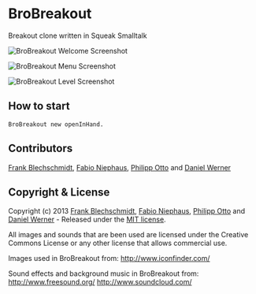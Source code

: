 BroBreakout
===========

Breakout clone written in Squeak Smalltalk

![BroBreakout Welcome Screenshot](https://raw.github.com/fniephaus/BroBreakout/master/screenshots/welcome.jpg)

![BroBreakout Menu Screenshot](https://raw.github.com/fniephaus/BroBreakout/master/screenshots/menu.jpg)

![BroBreakout Level Screenshot](https://raw.github.com/fniephaus/BroBreakout/master/screenshots/level.jpg)


## How to start
```Smalltalk
BroBreakout new openInHand.
```


## Contributors

[Frank Blechschmidt](https://github.com/FraBle), [Fabio Niephaus](https://github.com/fniephaus), [Philipp Otto](https://github.com/philippotto) and [Daniel Werner](https://github.com/daniel-wer)


## Copyright & License

Copyright (c) 2013 [Frank Blechschmidt](https://github.com/FraBle), [Fabio Niephaus](https://github.com/fniephaus), [Philipp Otto](https://github.com/philippotto) and [Daniel Werner](https://github.com/daniel-wer) - Released under the [MIT license](https://raw.github.com/fniephaus/BroBreakout/master/LICENSE).

All images and sounds that are been used are licensed under the Creative Commons License or any other license that allows commercial use.

Images used in BroBreakout from:
http://www.iconfinder.com/

Sound effects and background music in BroBreakout from:
http://www.freesound.org/
http://www.soundcloud.com/
